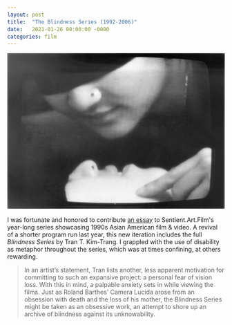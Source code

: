 ```yaml
---
layout: post
title:  "The Blindness Series (1992-2006)"
date:   2021-01-26 00:00:00 -0000
categories: film
---
```

<a href="/assets/img/koreMSILWV.png" data-lightbox="2021-01-26" data-title="kore (1994)">
  <img src="/assets/img/koreMSILWV.png">
</a>

I was fortunate and honored to contribute [an essay](https://www.sentientartfilm.com/essays-2/after-image) to Sentient.Art.Film's year-long series showcasing 1990s Asian American film & video. A revival of a shorter program run last year, this new iteration includes the full *Blindness Series* by Tran T. Kim-Trang. I grappled with the use of disability as metaphor throughout the series, which was at times confining, at others rewarding.

> In an artist’s statement, Tran lists another, less apparent motivation for committing to such an expansive project: a personal fear of vision loss. With this in mind, a palpable anxiety sets in while viewing the films. Just as Roland Barthes’ Camera Lucida arose from an obsession with death and the loss of his mother, the Blindness Series might be taken as an obsessive work, an attempt to shore up an archive of blindness against its unknowability.